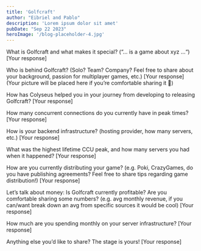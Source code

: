 ```yaml
---
title: 'Golfcraft'
author: "Eibriel and Pablo"
description: 'Lorem ipsum dolor sit amet'
pubDate: "Sep 22 2023"
heroImage: '/blog-placeholder-4.jpg'
---
```


What is Golfcraft and what makes it special? (“… is a game about xyz …“)
[Your response]

Who is behind Golfcraft? (Solo? Team? Company? Feel free to share about your background, passion for multiplayer games, etc.)
[Your response]
(Your picture will be placed here if you’re comfortable sharing it 🙂)


How has Colyseus helped you in your journey from developing to releasing Golfcraft?
[Your response]


How many concurrent connections do you currently have in peak times?
[Your response]

How is your backend infrastructure? (hosting provider, how many servers, etc.)
[Your response]


What was the highest lifetime CCU peak, and how many servers you had when it happened?
[Your response]

How are you currently distributing your game? (e.g. Poki, CrazyGames, do you have publishing agreements? Feel free to share tips regarding game distribution!)
[Your response]

Let’s talk about money:
Is Golfcraft currently profitable? Are you comfortable sharing some numbers? (e.g. avg monthly revenue, if you can/want break down an avg from specific sources it would be cool)
[Your response]

How much are you spending monthly on your server infrastructure?
[Your response]

Anything else you’d like to share? The stage is yours!
[Your response]
